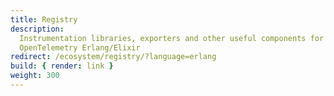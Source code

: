 ```yaml
---
title: Registry
description:
  Instrumentation libraries, exporters and other useful components for
  OpenTelemetry Erlang/Elixir
redirect: /ecosystem/registry/?language=erlang
build: { render: link }
weight: 300
---
```

